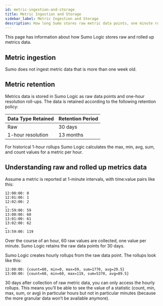 ```yaml
---
id: metric-ingestion-and-storage
title: Metric Ingestion and Storage
sidebar_label: Metric Ingestion and Storage
description: How long Sumo stores raw metric data points, one minute roll-ups, and one hour roll-ups.
---
```

This page has information about how Sumo Logic stores raw and rolled up metrics data.

## Metric ingestion

Sumo does not ingest metric data that is more than one week old.


## Metric retention

Metrics data is stored in Sumo Logic as raw data points and one-hour resolution roll-ups. The data is retained according to the following retention policy:

| Data Type Retained | Retention Period |
|:------------------------|:----------------------|
| Raw                    | 30 days               |
| 1-hour resolution      | 13 months            |

For historical 1-hour rollups Sumo Logic calculates the max, min, avg, sum, and count values for a metric per hour.

## Understanding raw and rolled up metrics data

Assume a metric is reported at 1-minute intervals, with time:value pairs like this:

```
12:00:00: 0
12:01:00: 1
12:02:00: 2
…
12:59:00: 59
13:00:00: 60
13:01:00: 61
13:02:00: 62
…
13:59:00: 119
```

Over the course of an hour, 60 raw values are collected, one value per minute. Sumo Logic retains the raw data points for 30 days.

Sumo Logic creates hourly rollups from the raw data point. The rollups look like this:

```
12:00:00: {count=60, min=0, max=59, sum=1770, avg=29.5}
13:00:00: {count=60, min=60, max=119, sum=5370, avg=89.5}
```

30 days after collection of raw metric data, you can only access the hourly rollups. This means you’ll be able to see the value of a statistic (count, min, max, sum, or avg) in particular hours but not in particular minutes (because the more granular data won’t be available anymore).
